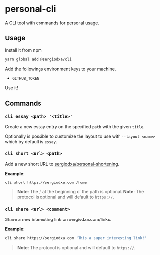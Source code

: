 # personal-cli

A CLI tool with commands for personal usage.

## Usage

Install it from npm

```bash
yarn global add @sergiodxa/cli
```

Add the followings environment keys to your machine.

- `GITHUB_TOKEN`

Use it!

## Commands

### `cli essay <path> '<title>'`

Create a new essay entry on the specified `path` with the given `title`.

Optionally is possible to customize the layout to use with `--layout <name>` which by default is `essay`.

### `cli short <url> <path>`

Add a new short URL to [sergiodxa/personal-shortening](https://github.com/sergiodxa/personal-shortening).

**Example**:
```bash
cli short https://sergiodxa.com /home
```

> **Note**: The `/` at the beginning of the path is optional.
> **Note**: The protocol is optional and will default to `https://`.

### `cli share <url> <comment>`

Share a new interesting link on sergiodxa.com/links.

**Example**:
```bash
cli share https://sergiodxa.com 'This a super interesting link!'
```

> **Note**: The protocol is optional and will default to `https://`.